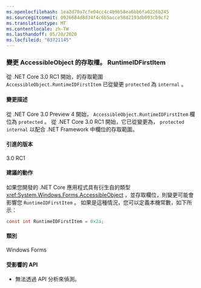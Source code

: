 ```yaml
---
ms.openlocfilehash: 1ea2d70a7cfe04cc4c4b9b58ea6bb6fa0226b245
ms.sourcegitcommit: 0926684d8d34f4c6b5acce58d2193db093cb9cf2
ms.translationtype: MT
ms.contentlocale: zh-TW
ms.lasthandoff: 05/20/2020
ms.locfileid: "83721145"
---
```

### <a name="change-of-access-for-accessibleobjectruntimeidfirstitem"></a>變更 AccessibleObject 的存取權。 RuntimeIDFirstItem

從 .NET Core 3.0 RC1 開始，的存取範圍 `AccessibleObject.RuntimeIDFirstItem` 已從變更 `protected` 為 `internal` 。

#### <a name="change-description"></a>變更描述

從 .NET Core 3.0 Preview 4 開始， `AccessibleObject.RuntimeIDFirstItem` 欄位為 `protected` 。 從 .NET Core 3.0 RC1 開始，它已從變更為， `protected` `internal` 以配合 .NET Framework 中欄位的存取範圍。

#### <a name="version-introduced"></a>引進的版本

3.0 RC1

#### <a name="recommended-action"></a>建議的動作

如果您開發的 .NET Core 應用程式具有衍生自的類型 <xref:System.Windows.Forms.AccessibleObject> ，並存取欄位，則變更可能會影響您 `RuntimeIDFirstItem` 。 如果是這種情況，您可以定義本機常數，如下所示：

```csharp
const int RuntimeIDFirstItem = 0x2a;
```

#### <a name="category"></a>類別

Windows Forms

#### <a name="affected-apis"></a>受影響的 API

- 無法透過 API 分析來偵測。

<!-- 

#### Affected APIs

- Not detectable via API analysis.

-->
